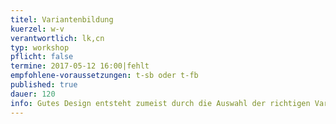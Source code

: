 ```yaml
---
titel: Variantenbildung
kuerzel: w-v
verantwortlich: lk,cn
typ: workshop
pflicht: false
termine: 2017-05-12 16:00|fehlt
empfohlene-voraussetzungen: t-sb oder t-fb
published: true
dauer: 120
info: Gutes Design entsteht zumeist durch die Auswahl der richtigen Varianten für ein Teilproblem. Doch wie erzeuge ich systematisch Varianten?
---
```


